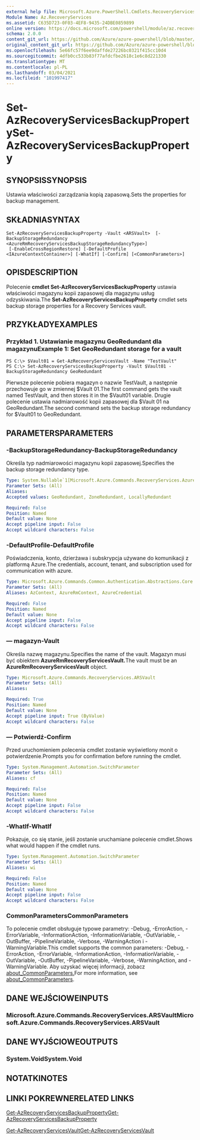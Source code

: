 ```yaml
---
external help file: Microsoft.Azure.PowerShell.Cmdlets.RecoveryServices.dll-Help.xml
Module Name: Az.RecoveryServices
ms.assetid: C635D723-0F03-4EF8-9435-24DBE0859899
online version: https://docs.microsoft.com/powershell/module/az.recoveryservices/set-azrecoveryservicesbackupproperty
schema: 2.0.0
content_git_url: https://github.com/Azure/azure-powershell/blob/master/src/RecoveryServices/RecoveryServices/help/Set-AzRecoveryServicesBackupProperty.md
original_content_git_url: https://github.com/Azure/azure-powershell/blob/master/src/RecoveryServices/RecoveryServices/help/Set-AzRecoveryServicesBackupProperty.md
ms.openlocfilehash: 5e66fc57f6ee9daffde27226bc0321f415cc10d4
ms.sourcegitcommit: 4dfb0cc533b83f77afdcfbe2618c1e6c8d221330
ms.translationtype: MT
ms.contentlocale: pl-PL
ms.lasthandoff: 03/04/2021
ms.locfileid: "101997417"
---
```

# <span data-ttu-id="4730f-101">Set-AzRecoveryServicesBackupProperty</span><span class="sxs-lookup"><span data-stu-id="4730f-101">Set-AzRecoveryServicesBackupProperty</span></span>

## <span data-ttu-id="4730f-102">SYNOPSIS</span><span class="sxs-lookup"><span data-stu-id="4730f-102">SYNOPSIS</span></span>
<span data-ttu-id="4730f-103">Ustawia właściwości zarządzania kopią zapasową.</span><span class="sxs-lookup"><span data-stu-id="4730f-103">Sets the properties for backup management.</span></span>

## <span data-ttu-id="4730f-104">SKŁADNIA</span><span class="sxs-lookup"><span data-stu-id="4730f-104">SYNTAX</span></span>

```
Set-AzRecoveryServicesBackupProperty -Vault <ARSVault>  [-BackupStorageRedundancy <AzureRmRecoveryServicesBackupStorageRedundancyType>]
 [-EnableCrossRegionRestore] [-DefaultProfile <IAzureContextContainer>] [-WhatIf] [-Confirm] [<CommonParameters>]
```

## <span data-ttu-id="4730f-105">OPIS</span><span class="sxs-lookup"><span data-stu-id="4730f-105">DESCRIPTION</span></span>
<span data-ttu-id="4730f-106">Polecenie **cmdlet Set-AzRecoveryServicesBackupProperty** ustawia właściwości magazynu kopii zapasowej dla magazynu usług odzyskiwania.</span><span class="sxs-lookup"><span data-stu-id="4730f-106">The **Set-AzRecoveryServicesBackupProperty** cmdlet sets backup storage properties for a Recovery Services vault.</span></span>

## <span data-ttu-id="4730f-107">PRZYKŁADY</span><span class="sxs-lookup"><span data-stu-id="4730f-107">EXAMPLES</span></span>

### <span data-ttu-id="4730f-108">Przykład 1. Ustawianie magazynu GeoRedundant dla magazynu</span><span class="sxs-lookup"><span data-stu-id="4730f-108">Example 1: Set GeoRedundant storage for a vault</span></span>
```
PS C:\> $Vault01 = Get-AzRecoveryServicesVault -Name "TestVault"
PS C:\> Set-AzRecoveryServicesBackupProperty -Vault $Vault01 -BackupStorageRedundancy GeoRedundant
```

<span data-ttu-id="4730f-109">Pierwsze polecenie pobiera magazyn o nazwie TestVault, a następnie przechowuje go w zmiennej $Vault 01.</span><span class="sxs-lookup"><span data-stu-id="4730f-109">The first command gets the vault named TestVault, and then stores it in the $Vault01 variable.</span></span>
<span data-ttu-id="4730f-110">Drugie polecenie ustawia nadmiarowość kopii zapasowej dla $Vault 01 na GeoRedundant.</span><span class="sxs-lookup"><span data-stu-id="4730f-110">The second command sets the backup storage redundancy for $Vault01 to GeoRedundant.</span></span>

## <span data-ttu-id="4730f-111">PARAMETERS</span><span class="sxs-lookup"><span data-stu-id="4730f-111">PARAMETERS</span></span>

### <span data-ttu-id="4730f-112">-BackupStorageRedundancy</span><span class="sxs-lookup"><span data-stu-id="4730f-112">-BackupStorageRedundancy</span></span>
<span data-ttu-id="4730f-113">Określa typ nadmiarowości magazynu kopii zapasowej.</span><span class="sxs-lookup"><span data-stu-id="4730f-113">Specifies the backup storage redundancy type.</span></span>

```yaml
Type: System.Nullable`1[Microsoft.Azure.Commands.RecoveryServices.AzureRmRecoveryServicesBackupStorageRedundancyType]
Parameter Sets: (All)
Aliases:
Accepted values: GeoRedundant, ZoneRedundant, LocallyRedundant

Required: False
Position: Named
Default value: None
Accept pipeline input: False
Accept wildcard characters: False
```

### <span data-ttu-id="4730f-114">-DefaultProfile</span><span class="sxs-lookup"><span data-stu-id="4730f-114">-DefaultProfile</span></span>
<span data-ttu-id="4730f-115">Poświadczenia, konto, dzierżawa i subskrypcja używane do komunikacji z platformą Azure.</span><span class="sxs-lookup"><span data-stu-id="4730f-115">The credentials, account, tenant, and subscription used for communication with azure.</span></span>

```yaml
Type: Microsoft.Azure.Commands.Common.Authentication.Abstractions.Core.IAzureContextContainer
Parameter Sets: (All)
Aliases: AzContext, AzureRmContext, AzureCredential

Required: False
Position: Named
Default value: None
Accept pipeline input: False
Accept wildcard characters: False
```

### <span data-ttu-id="4730f-116">— magazyn</span><span class="sxs-lookup"><span data-stu-id="4730f-116">-Vault</span></span>
<span data-ttu-id="4730f-117">Określa nazwę magazynu.</span><span class="sxs-lookup"><span data-stu-id="4730f-117">Specifies the name of the vault.</span></span>
<span data-ttu-id="4730f-118">Magazyn musi być obiektem **AzureRmRecoveryServicesVault.**</span><span class="sxs-lookup"><span data-stu-id="4730f-118">The vault must be an **AzureRmRecoveryServicesVault** object.</span></span>

```yaml
Type: Microsoft.Azure.Commands.RecoveryServices.ARSVault
Parameter Sets: (All)
Aliases:

Required: True
Position: Named
Default value: None
Accept pipeline input: True (ByValue)
Accept wildcard characters: False
```

### <span data-ttu-id="4730f-119">— Potwierdź</span><span class="sxs-lookup"><span data-stu-id="4730f-119">-Confirm</span></span>
<span data-ttu-id="4730f-120">Przed uruchomieniem polecenia cmdlet zostanie wyświetlony monit o potwierdzenie.</span><span class="sxs-lookup"><span data-stu-id="4730f-120">Prompts you for confirmation before running the cmdlet.</span></span>

```yaml
Type: System.Management.Automation.SwitchParameter
Parameter Sets: (All)
Aliases: cf

Required: False
Position: Named
Default value: None
Accept pipeline input: False
Accept wildcard characters: False
```

### <span data-ttu-id="4730f-121">-WhatIf</span><span class="sxs-lookup"><span data-stu-id="4730f-121">-WhatIf</span></span>
<span data-ttu-id="4730f-122">Pokazuje, co się stanie, jeśli zostanie uruchamiane polecenie cmdlet.</span><span class="sxs-lookup"><span data-stu-id="4730f-122">Shows what would happen if the cmdlet runs.</span></span> 

```yaml
Type: System.Management.Automation.SwitchParameter
Parameter Sets: (All)
Aliases: wi

Required: False
Position: Named
Default value: None
Accept pipeline input: False
Accept wildcard characters: False
```

### <span data-ttu-id="4730f-123">CommonParameters</span><span class="sxs-lookup"><span data-stu-id="4730f-123">CommonParameters</span></span>
<span data-ttu-id="4730f-124">To polecenie cmdlet obsługuje typowe parametry: -Debug, -ErrorAction, -ErrorVariable, -InformationAction, -InformationVariable, -OutVariable, -OutBuffer, -PipelineVariable, -Verbose, -WarningAction i -WarningVariable.</span><span class="sxs-lookup"><span data-stu-id="4730f-124">This cmdlet supports the common parameters: -Debug, -ErrorAction, -ErrorVariable, -InformationAction, -InformationVariable, -OutVariable, -OutBuffer, -PipelineVariable, -Verbose, -WarningAction, and -WarningVariable.</span></span> <span data-ttu-id="4730f-125">Aby uzyskać więcej informacji, zobacz [about_CommonParameters.](http://go.microsoft.com/fwlink/?LinkID=113216)</span><span class="sxs-lookup"><span data-stu-id="4730f-125">For more information, see [about_CommonParameters](http://go.microsoft.com/fwlink/?LinkID=113216).</span></span>

## <span data-ttu-id="4730f-126">DANE WEJŚCIOWE</span><span class="sxs-lookup"><span data-stu-id="4730f-126">INPUTS</span></span>

### <span data-ttu-id="4730f-127">Microsoft.Azure.Commands.RecoveryServices.ARSVault</span><span class="sxs-lookup"><span data-stu-id="4730f-127">Microsoft.Azure.Commands.RecoveryServices.ARSVault</span></span>

## <span data-ttu-id="4730f-128">DANE WYJŚCIOWE</span><span class="sxs-lookup"><span data-stu-id="4730f-128">OUTPUTS</span></span>

### <span data-ttu-id="4730f-129">System.Void</span><span class="sxs-lookup"><span data-stu-id="4730f-129">System.Void</span></span>

## <span data-ttu-id="4730f-130">NOTATKI</span><span class="sxs-lookup"><span data-stu-id="4730f-130">NOTES</span></span>

## <span data-ttu-id="4730f-131">LINKI POKREWNE</span><span class="sxs-lookup"><span data-stu-id="4730f-131">RELATED LINKS</span></span>

[<span data-ttu-id="4730f-132">Get-AzRecoveryServicesBackupProperty</span><span class="sxs-lookup"><span data-stu-id="4730f-132">Get-AzRecoveryServicesBackupProperty</span></span>](./Get-AzRecoveryServicesBackupProperty.md)

[<span data-ttu-id="4730f-133">Get-AzRecoveryServicesVault</span><span class="sxs-lookup"><span data-stu-id="4730f-133">Get-AzRecoveryServicesVault</span></span>](./Get-AzRecoveryServicesVault.md)


